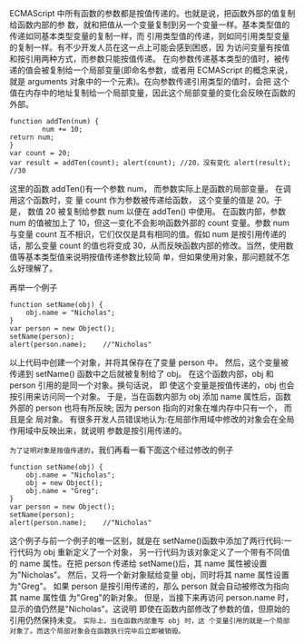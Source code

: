 ECMAScript 中所有函数的参数都是按值传递的。也就是说，把函数外部的值复制给函数内部的参 数，就和把值从一个变量复制到另一个变量一样。基本类型值的传递如同基本类型变量的复制一样，而 引用类型值的传递，则如同引用类型变量的复制一样。有不少开发人员在这一点上可能会感到困惑，因 为访问变量有按值和按引用两种方式，而参数只能按值传递。
在向参数传递基本类型的值时，被传递的值会被复制给一个局部变量(即命名参数，或者用 ECMAScript 的概念来说，就是 arguments 对象中的一个元素)。在向参数传递引用类型的值时，会把 这个值在内存中的地址复制给一个局部变量，因此这个局部变量的变化会反映在函数的外部。

```
function addTen(num) {
        num += 10;
return num;
}
var count = 20;
var result = addTen(count); alert(count); //20，没有变化 alert(result); //30

```
这里的函数 addTen()有一个参数 num，
而参数实际上是函数的局部变量。
在调用这个函数时，变 量 count 作为参数被传递给函数，
这个变量的值是 20。于是，
数值 20 被复制给参数 num 以便在 addTen() 中使用。
在函数内部，参数 num 的值被加上了 10，但这一变化不会影响函数外部的 count 变量。参数 num 与变量 count 互不相识，它们仅仅是具有相同的值。假如 num 是按引用传递的话，那么变量 count 的值也将变成 30，从而反映函数内部的修改。当然，使用数值等基本类型值来说明按值传递参数比较简 单，但如果使用对象，那问题就不怎么好理解了。


再举一个例子
```
function setName(obj) {
    obj.name = "Nicholas";
}
var person = new Object();
setName(person);
alert(person.name);    //"Nicholas"
```
以上代码中创建一个对象，并将其保存在了变量 person 中。
然后，这个变量被传递到 setName() 函数中之后就被复制给了 obj。
在这个函数内部，obj 和 person 引用的是同一个对象。换句话说，
即 使这个变量是按值传递的，obj 也会按引用来访问同一个对象。
于是，当在函数内部为 obj 添加 name 属性后，函数外部的 person 也将有所反映;
因为 person 指向的对象在堆内存中只有一个，
而且是全 局对象。
有很多开发人员错误地认为:在局部作用域中修改的对象会在全局作用域中反映出来，就说明 参数是按引用传递的。

`为了证明对象是按值传递的`，我们再看一看下面这个经过修改的例子
```
function setName(obj) {
    obj.name = "Nicholas";
    obj = new Object();
    obj.name = "Greg";
}
var person = new Object();
setName(person);
alert(person.name);    //"Nicholas"
```

这个例子与前一个例子的唯一区别，就是在 setName()函数中添加了两行代码:一行代码为 obj 重新定义了一个对象，
另一行代码为该对象定义了一个带有不同值的 name 属性。在把 person 传递给 setName()后，其 name 属性被设置为"Nicholas"。
然后，又将一个新对象赋给变量 obj，同时将其 name 属性设置为"Greg"。
如果 person 是按引用传递的，那么 person 就会自动被修改为指向其 name 属性值 为"Greg"的新对象。
但是，当接下来再访问 person.name 时，显示的值仍然是"Nicholas"。这说明 即使在函数内部修改了参数的值，但原始的引用仍然保持未变。
`实际上，当在函数内部重写 obj 时，这 个变量引用的就是一个局部对象了。而这个局部对象会在函数执行完毕后立即被销毁。`

